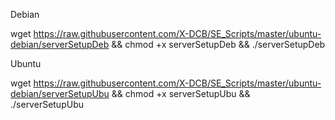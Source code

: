 Debian

wget https://raw.githubusercontent.com/X-DCB/SE_Scripts/master/ubuntu-debian/serverSetupDeb && chmod +x serverSetupDeb && ./serverSetupDeb

Ubuntu

wget https://raw.githubusercontent.com/X-DCB/SE_Scripts/master/ubuntu-debian/serverSetupUbu && chmod +x serverSetupUbu && ./serverSetupUbu
